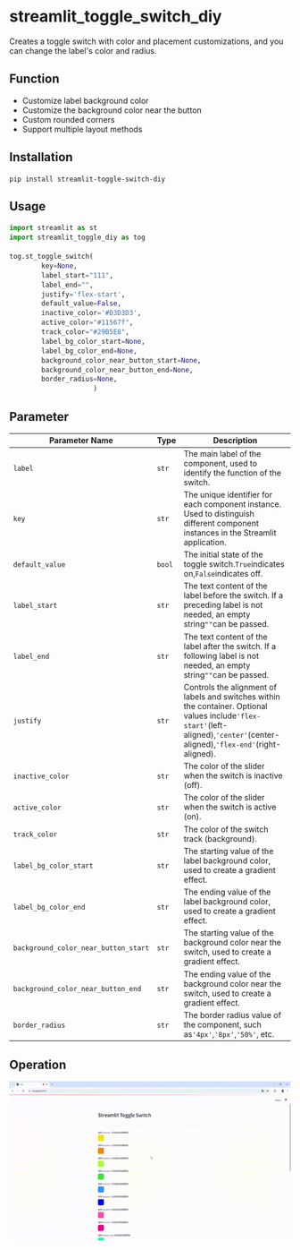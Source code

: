 # streamlit_toggle_switch_diy

Creates a toggle switch with color and placement customizations, and you can change the label's color and radius.

## Function

- Customize label background color
- Customize the background color near the button
- Custom rounded corners
- Support multiple layout methods

## Installation

```shell
pip install streamlit-toggle-switch-diy
```

## Usage

```python
import streamlit as st
import streamlit_toggle_diy as tog

tog.st_toggle_switch(
        key=None,
        label_start="111",  
        label_end="",   
        justify='flex-start',
        default_value=False,
        inactive_color='#D3D3D3',
        active_color="#11567f",
        track_color="#29B5E8",
        label_bg_color_start=None,
        label_bg_color_end=None,
        background_color_near_button_start=None,
        background_color_near_button_end=None,
        border_radius=None,
                     )
```

## Parameter


| **Parameter Name**                   | **Type** | **Description**                                                                                                                                                                 |
| ------------------------------------ | -------- | ------------------------------------------------------------------------------------------------------------------------------------------------------------------------------- |
| `label`                              | `str`    | The main label of the component, used to identify the function of the switch.                                                                                                   |
| `key`                                | `str`    | The unique identifier for each component instance. <br />Used to distinguish different component instances in the Streamlit application.                                        |
| `default_value`                      | `bool`   | The initial state of the toggle switch.`True`indicates on,`False`indicates off.                                                                                                 |
| `label_start`                        | `str`    | The text content of the label before the switch. If a preceding label is not needed, an empty string`""`can be passed.                                                          |
| `label_end`                          | `str`    | The text content of the label after the switch. If a following label is not needed, an empty string`""`can be passed.                                                           |
| `justify`                            | `str`    | Controls the alignment of labels and switches within the container. Optional values include`'flex-start'`(left-aligned),`'center'`(center-aligned),`'flex-end'`(right-aligned). |
| `inactive_color`                     | `str`    | The color of the slider when the switch is inactive (off).                                                                                                                      |
| `active_color`                       | `str`    | The color of the slider when the switch is active (on).                                                                                                                         |
| `track_color`                        | `str`    | The color of the switch track (background).                                                                                                                                     |
| `label_bg_color_start`               | `str`    | The starting value of the label background color, used to create a gradient effect.                                                                                             |
| `label_bg_color_end`                 | `str`    | The ending value of the label background color, used to create a gradient effect.                                                                                               |
| `background_color_near_button_start` | `str`    | The starting value of the background color near the switch, used to create a gradient effect.                                                                                   |
| `background_color_near_button_end`   | `str`    | The ending value of the background color near the switch, used to create a gradient effect.                                                                                     |
| `border_radius`                      | `str`    | The border radius value of the component, such as`'4px'`,`'8px'`,`'50%'`, etc.                                                                                                  |


## Operation

![streamlit.gif](assets/streamlit.gif)
